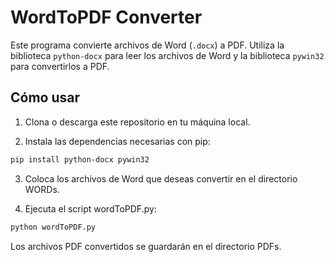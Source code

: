 # WordToPDF Converter

Este programa convierte archivos de Word (`.docx`) a PDF. Utiliza la biblioteca `python-docx` para leer los archivos de Word y la biblioteca `pywin32` para convertirlos a PDF.

## Cómo usar

1. Clona o descarga este repositorio en tu máquina local.

2. Instala las dependencias necesarias con pip:

```bash
pip install python-docx pywin32
```
3. Coloca los archivos de Word que deseas convertir en el directorio WORDs.

4. Ejecuta el script wordToPDF.py:
```bash
python wordToPDF.py
```
Los archivos PDF convertidos se guardarán en el directorio PDFs.

